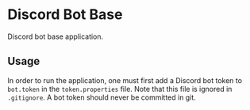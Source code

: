 # Discord Bot Base #
Discord bot base application.

## Usage ##

In order to run the application, one must first add a Discord bot token to `bot.token` in the `token.properties` file.
Note that this file is ignored in `.gitignore`. A bot token should never be committed in git.